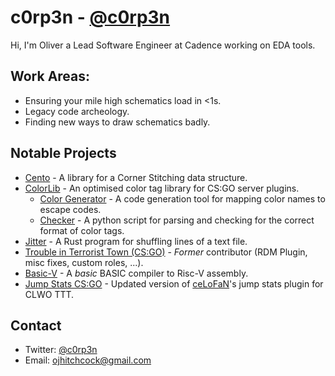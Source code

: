 # c0rp3n - [@c0rp3n](https://twitter.com/c0rp3n)

Hi, I'm Oliver a Lead Software Engineer at Cadence working on EDA tools.

## Work Areas:
- Ensuring your mile high schematics load in <1s.
- Legacy code archeology.
- Finding new ways to draw schematics badly.

## Notable Projects
- [Cento](https://github.com/c0rp3n/cento) - A library for a Corner Stitching data structure.
- [ColorLib](https://github.com/c0rp3n/colorlib-sm) - An optimised color tag library for CS:GO server plugins.
  - [Color Generator](https://github.com/c0rp3n/colorlib-gen) - A code generation tool for mapping color names to escape codes.
  - [Checker](https://github.com/c0rp3n/colorlib-check) - A python script for parsing and checking for the correct format of color tags.
- [Jitter](https://github.com/c0rp3n/jitr) - A Rust program for shuffling lines of a text file.
- [Trouble in Terrorist Town (CS:GO)](https://github.com/c0rp3n/TroubleinTerroristTown) - *Former* contributor (RDM Plugin, misc fixes, custom roles, ...).
- [Basic-V](https://github.com/c0rp3n/basic-v) - A *basic* BASIC compiler to Risc-V assembly.
- [Jump Stats CS:GO](https://github.com/c0rp3n/jump-stats-csgo) - Updated version of [ceLoFaN](https://github.com/ceLoFaN/jump-stats-csgo)'s jump stats plugin for CLWO TTT.

## Contact
- Twitter: [@c0rp3n](https://twitter.com/c0rp3n)
- Email: ojhitchcock@gmail.com
